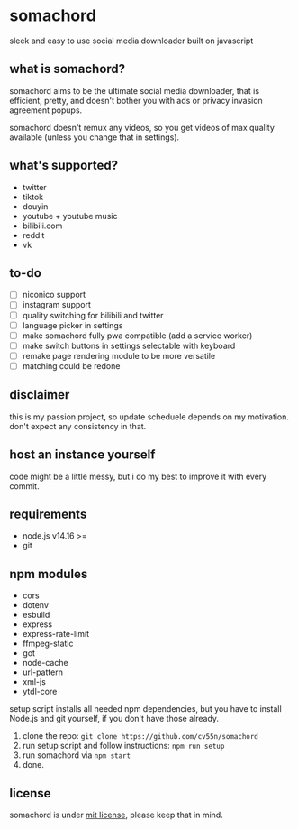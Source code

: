 # somachord

sleek and easy to use social media downloader built on javascript

## what is somachord?

somachord aims to be the ultimate social media downloader, that is efficient, pretty, and doesn't bother you with ads or privacy invasion agreement popups.

somachord doesn't remux any videos, so you get videos of max quality available (unless you change that in settings).

## what's supported?

- twitter
- tiktok
- douyin
- youtube + youtube music
- bilibili.com
- reddit
- vk

## to-do

- [ ] niconico support
- [ ] instagram support
- [ ] quality switching for bilibili and twitter
- [ ] language picker in settings
- [ ] make somachord fully pwa compatible (add a service worker)
- [ ] make switch buttons in settings selectable with keyboard
- [ ] remake page rendering module to be more versatile
- [ ] matching could be redone

## disclaimer

this is my passion project, so update scheduele depends on my motivation. don't expect any consistency in that.

## host an instance yourself

code might be a little messy, but i do my best to improve it with every commit.

## requirements

- node.js v14.16 >=
- git

## npm modules

- cors
- dotenv
- esbuild
- express
- express-rate-limit
- ffmpeg-static
- got
- node-cache
- url-pattern
- xml-js
- ytdl-core

setup script installs all needed npm dependencies, but you have to install Node.js and git yourself, if you don't have those already.

1. clone the repo: `git clone https://github.com/cv55n/somachord`
2. run setup script and follow instructions: `npm run setup`
3. run somachord via `npm start`
4. done.

## license

somachord is under [mit license](https://github.com/cv55n/somachord/blob/main/LICENSE), please keep that in mind.
